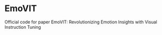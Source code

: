 # EmoVIT
Official code for paper EmoVIT: Revolutionizing Emotion Insights with Visual Instruction Tuning
